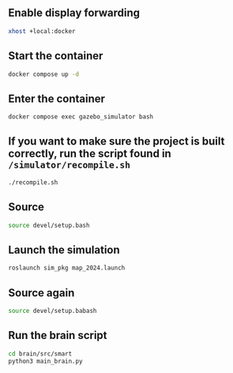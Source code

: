 ## Enable display forwarding
```bash
xhost +local:docker
```

## Start the container
```bash
docker compose up -d
```

## Enter the container
```bash
docker compose exec gazebo_simulator bash
```

## If you want to make sure the project is built correctly, run the script found in `/simulator/recompile.sh`
```bash
./recompile.sh
```

## Source
```bash
source devel/setup.bash
```

## Launch the simulation
```bash
roslaunch sim_pkg map_2024.launch
```

## Source again
```bash
source devel/setup.babash
```

## Run the brain script
```bash
cd brain/src/smart
python3 main_brain.py
```
